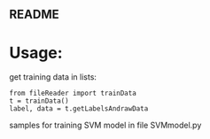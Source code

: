 ## README

# Usage:

get training data in lists:
```
from fileReader import trainData
t = trainData()
label, data = t.getLabelsAndrawData

```

samples for training SVM model in file SVMmodel.py
